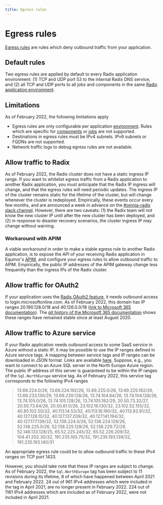```yaml
---
title: Egress rules
---
```


# Egress rules

[Egress rules](../../references/reference-radix-config/#egressrules) are rules which deny outbound traffic from your application. 

## Default rules
Two egress rules are applied by default to every Radix application environment: (1) TCP and UDP port 53 to the internal Radix DNS service, and (2) all TCP and UDP ports to all jobs and components in the same [Radix application environment](../../docs/topic-concepts/#environment).

## Limitations
As of February 2022, the following limitations apply

* Egress rules are only configurable per application [environment](../../docs/topic-concepts/#environment). Rules which are specific for [components](../../docs/topic-concepts/#component) or [jobs](../../docs/topic-concepts/#job) are not supported.
* Destinations in egress rules must be IPv4 subnets. IPv6 subnets or FQDNs are not supported.
* Network traffic logs to debug egress rules are not available.

## Allow traffic to Radix
As of February 2022, the Radix cluster does not have a static ingress IP range. If you want to whitelist egress traffic from a Radix application to another Radix application, you must anticipate that the Radix IP ingress will change, and that the egress rules will need periodic updates. The ingress IP of the cluster remains static for the lifetime of the cluster, but will change whenever the cluster is redeployed. Empirically, these events occur every few months, and are announced a week in advance on the [#omnia-radix slack channel](https://equinor.slack.com/archives/C8U7XGGAJ). However, there are two caveats: (1) the Radix team will not know the new cluster IP until after the new cluster has been deployed, and (2) in response to disaster recovery scenarios, the cluster ingress IP may change without warning.

### Workaround with APIM
A viable workaround in order to make a stable egress rule to another Radix application, is to expose the API of your receiving Radix application in Equinor's [APIM](https://docs.omnia.equinor.com/services/apim/), and configure your egress rules to allow outbound traffic to APIM. Empirically, the public IP addresses of the APIM gateway change less frequently than the ingress IPs of the Radix cluster.

## Allow traffic for OAuth2
If your application uses the [Radix OAuth2 feature](../authentication/#using-the-radix-oauth2-feature), it needs outbound access to login.microsoftonline.com. As of February 2022, this domain has IP ranges 20.190.128.0/18 and 40.126.0.0/18 ([link to Microsoft 365 documentation](https://docs.microsoft.com/en-us/microsoft-365/enterprise/urls-and-ip-address-ranges?view=o365-worldwide#microsoft-365-common-and-office-online)). The [git history of the Microsoft 365 documentation](https://github.com/MicrosoftDocs/microsoft-365-docs/commit/589c327b139be96eca71128d36109ef7d56c39eb) shows these ranges have remained stable since at least August 2020.

## Allow traffic to Azure service
If your Radix application needs outbound access to some SaaS service in Azure without a static IP, it may be possible to use the IP ranges defined in Azure service tags. A mapping between service tags and IP ranges can be downloaded in JSON format. Links are available [here](https://docs.microsoft.com/en-us/azure/virtual-network/service-tags-overview#discover-service-tags-by-using-downloadable-json-files). Suppose, e.g., you want to connect to an Azure SQL server in the North Europe Azure region. The public IP address of this server is guaranteed to be within the IP ranges of the `Sql.NorthEurope` service tag. As of February 2022, this service tag corresponds to the following IPv4 ranges

> 13.69.224.0/26, 13.69.224.192/26, 13.69.225.0/26, 13.69.225.192/26, 13.69.233.136/29, 13.69.239.128/26, 13.74.104.64/26, 13.74.104.128/26, 13.74.105.0/26, 13.74.105.128/26, 13.74.105.192/29, 20.50.73.32/27, 20.50.73.64/26, 20.50.81.0/26, 23.102.16.130/32, 23.102.52.155/32, 40.85.102.50/32, 40.113.14.53/32, 40.113.16.190/32, 40.113.93.91/32, 40.127.128.10/32, 40.127.137.209/32, 40.127.141.194/32, 40.127.177.139/32, 52.138.224.0/26, 52.138.224.128/26, 52.138.225.0/26, 52.138.225.128/26, 52.138.229.72/29, 52.146.133.128/25, 65.52.225.245/32, 65.52.226.209/32, 104.41.202.30/32, 191.235.193.75/32, 191.235.193.139/32, 191.235.193.140/31

An appropriate egress rule could be to allow outbound traffic to these IPv4 ranges on TCP port 1433.

However, you should take note that these IP ranges are subject to change. As of February 2022, the `Sql.NorthEurope` tag has been subject to 11 revisions during its lifetime, 8 of which have happened between April 2021 and February 2022. 24 out of 961 IPv4 addresses which were included in the tag in April 2021, are no longer present in February 2022. 224 out of 1161 IPv4 addresses which are included as of February 2022, were not included in April 2021.